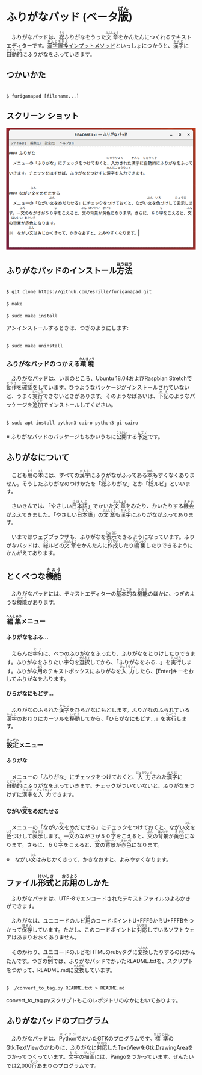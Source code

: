 # ふりがなパッド (ベータ<ruby>版<rp>(</rp><rt>ばん</rt><rp>)</rp></ruby>)



　ふりがなパッドは、<ruby>総<rp>(</rp><rt>そう</rt><rp>)</rp></ruby>ふりがなをうった<ruby>文章<rp>(</rp><rt>ぶんしょう</rt><rp>)</rp></ruby>をかんたんにつくれるテキストエディターです。[<ruby>漢字<rp>(</rp><rt>かんじ</rt><rp>)</rp></ruby><ruby>置換<rp>(</rp><rt>ちかん</rt><rp>)</rp></ruby>インプットメソッド](https://github.com/esrille/ibus-replace-with-kanji)といっしょにつかうと、<ruby>漢字<rp>(</rp><rt>かんじ</rt><rp>)</rp></ruby>に<ruby>自動的<rp>(</rp><rt>じどうてき</rt><rp>)</rp></ruby>にふりがなをふっていきます。



## つかいかた



```

$ furiganapad [filename...]

```



## スクリーン ショット



![ふりがなパッドのスクリーンショット](screenshot.png)



## ふりがなパッドのインストール<ruby>方法<rp>(</rp><rt>ほうほう</rt><rp>)</rp></ruby>



```

$ git clone https://github.com/esrille/furiganapad.git

$ make

$ sudo make install

```



アンインストールするときは、つぎのようにします:



```

$ sudo make uninstall

```



### ふりがなパッドのつかえる<ruby>環境<rp>(</rp><rt>かんきょう</rt><rp>)</rp></ruby>

　ふりがなパッドは、いまのところ、Ubuntu 18.04およびRaspbian Stretchで<ruby>動作<rp>(</rp><rt>どうさ</rt><rp>)</rp></ruby>を<ruby>確認<rp>(</rp><rt>かくにん</rt><rp>)</rp></ruby>をしています。ひつようなパッケージがインストールされていないと、うまく<ruby>実行<rp>(</rp><rt>じっこう</rt><rp>)</rp></ruby>できないときがあります。そのようなばあいは、<ruby>下記<rp>(</rp><rt>かき</rt><rp>)</rp></ruby>のようなパッケージを<ruby>追加<rp>(</rp><rt>ついか</rt><rp>)</rp></ruby>でインストールしてください。

```

$ sudo apt install python3-cairo python3-gi-cairo

```

※ ふりがなパッドのパッケージもちかいうちに<ruby>公開<rp>(</rp><rt>こうかい</rt><rp>)</rp></ruby>する<ruby>予定<rp>(</rp><rt>よてい</rt><rp>)</rp></ruby>です。



## ふりがなについて



　こども<ruby>用<rp>(</rp><rt>よう</rt><rp>)</rp></ruby>の<ruby>本<rp>(</rp><rt>ほん</rt><rp>)</rp></ruby>には、すべての<ruby>漢字<rp>(</rp><rt>かんじ</rt><rp>)</rp></ruby>にふりがながふってある<ruby>本<rp>(</rp><rt>ほん</rt><rp>)</rp></ruby>もすくなくありません。そうしたふりがなのつけかたを「<ruby>総<rp>(</rp><rt>そう</rt><rp>)</rp></ruby>ふりがな」とか「<ruby>総<rp>(</rp><rt>そう</rt><rp>)</rp></ruby>ルビ」といいます。

　さいきんでは、「やさしい<ruby>日本語<rp>(</rp><rt>にほんご</rt><rp>)</rp></ruby>」でかいた<ruby>文章<rp>(</rp><rt>ぶんしょう</rt><rp>)</rp></ruby>をみたり、かいたりする<ruby>機会<rp>(</rp><rt>きかい</rt><rp>)</rp></ruby>がふえてきました。「やさしい<ruby>日本語<rp>(</rp><rt>にほんご</rt><rp>)</rp></ruby>」の<ruby>文章<rp>(</rp><rt>ぶんしょう</rt><rp>)</rp></ruby>も<ruby>漢字<rp>(</rp><rt>かんじ</rt><rp>)</rp></ruby>にふりがながふってあります。

　いまではウェブブラウザも、ふりがなを<ruby>表示<rp>(</rp><rt>ひょうじ</rt><rp>)</rp></ruby>できるようになっています。ふりがなパッドは、<ruby>総<rp>(</rp><rt>そう</rt><rp>)</rp></ruby>ルビの<ruby>文章<rp>(</rp><rt>ぶんしょう</rt><rp>)</rp></ruby>をかんたんに<ruby>作成<rp>(</rp><rt>さくせい</rt><rp>)</rp></ruby>したり<ruby>編集<rp>(</rp><rt>へんしゅう</rt><rp>)</rp></ruby>したりできるようにかんがえてあります。



## とくべつな<ruby>機能<rp>(</rp><rt>きのう</rt><rp>)</rp></ruby>



　ふりがなパッドには、テキストエディターの<ruby>基本的<rp>(</rp><rt>きほんてき</rt><rp>)</rp></ruby>な<ruby>機能<rp>(</rp><rt>きのう</rt><rp>)</rp></ruby>のほかに、つぎのような<ruby>機能<rp>(</rp><rt>きのう</rt><rp>)</rp></ruby>があります。



### <ruby>編集<rp>(</rp><rt>へんしゅう</rt><rp>)</rp></ruby>メニュー



#### ふりがなをふる...

　えらんだ<ruby>字句<rp>(</rp><rt>じく</rt><rp>)</rp></ruby>に、べつのふりがなをふったり、ふりがなをとりけしたりできます。ふりがなをふりたい<ruby>字句<rp>(</rp><rt>じく</rt><rp>)</rp></ruby>を<ruby>選択<rp>(</rp><rt>せんたく</rt><rp>)</rp></ruby>してから、「ふりがなをふる...」を<ruby>実行<rp>(</rp><rt>じっこう</rt><rp>)</rp></ruby>します。ふりがな<ruby>用<rp>(</rp><rt>よう</rt><rp>)</rp></ruby>のテキストボックスにふりがなを<ruby>入力<rp>(</rp><rt>にゅうりょく</rt><rp>)</rp></ruby>したら、[Enter]キーをおしてふりがなをふります。



#### ひらがなにもどす...

　ふりがなのふられた<ruby>漢字<rp>(</rp><rt>かんじ</rt><rp>)</rp></ruby>をひらがなにもどします。ふりがなのふられている<ruby>漢字<rp>(</rp><rt>かんじ</rt><rp>)</rp></ruby>のおわりにカーソルを<ruby>移動<rp>(</rp><rt>いどう</rt><rp>)</rp></ruby>してから、「ひらがなにもどす...」を<ruby>実行<rp>(</rp><rt>じっこう</rt><rp>)</rp></ruby>します。



### <ruby>設定<rp>(</rp><rt>せってい</rt><rp>)</rp></ruby>メニュー



#### ふりがな

　メニューの「ふりがな」にチェックをつけておくと、<ruby>入力<rp>(</rp><rt>にゅうりょく</rt><rp>)</rp></ruby>された<ruby>漢字<rp>(</rp><rt>かんじ</rt><rp>)</rp></ruby>に<ruby>自動的<rp>(</rp><rt>じどうてき</rt><rp>)</rp></ruby>にふりがなをふっていきます。チェックがついていないと、ふりがなをつけずに<ruby>漢字<rp>(</rp><rt>かんじ</rt><rp>)</rp></ruby>を<ruby>入力<rp>(</rp><rt>にゅうりょく</rt><rp>)</rp></ruby>できます。



#### ながい<ruby>文<rp>(</rp><rt>ぶん</rt><rp>)</rp></ruby>をめだたせる

　メニューの「ながい<ruby>文<rp>(</rp><rt>ぶん</rt><rp>)</rp></ruby>をめだたせる」にチェックをつけておくと、ながい<ruby>文<rp>(</rp><rt>ぶん</rt><rp>)</rp></ruby>を<ruby>色<rp>(</rp><rt>いろ</rt><rp>)</rp></ruby>づけして<ruby>表示<rp>(</rp><rt>ひょうじ</rt><rp>)</rp></ruby>します。一<ruby>文<rp>(</rp><rt>ぶん</rt><rp>)</rp></ruby>のながさが５０<ruby>字<rp>(</rp><rt>じ</rt><rp>)</rp></ruby>をこえると、<ruby>文<rp>(</rp><rt>ぶん</rt><rp>)</rp></ruby>の<ruby>背景<rp>(</rp><rt>はいけい</rt><rp>)</rp></ruby>が<ruby>黄<rp>(</rp><rt>き</rt><rp>)</rp></ruby><ruby>色<rp>(</rp><rt>いろ</rt><rp>)</rp></ruby>になります。さらに、６０<ruby>字<rp>(</rp><rt>じ</rt><rp>)</rp></ruby>をこえると、<ruby>文<rp>(</rp><rt>ぶん</rt><rp>)</rp></ruby>の<ruby>背景<rp>(</rp><rt>はいけい</rt><rp>)</rp></ruby>が<ruby>赤色<rp>(</rp><rt> あかいろ</rt><rp>)</rp></ruby>になります。

※　ながい<ruby>文<rp>(</rp><rt>ぶん</rt><rp>)</rp></ruby>はみじかくきって、かきなおすと、よみやすくなります。



## ファイル<ruby>形式<rp>(</rp><rt>けいしき</rt><rp>)</rp></ruby>と<ruby>応用<rp>(</rp><rt>おうよう</rt><rp>)</rp></ruby>のしかた



　ふりがなパッドは、UTF-8でエンコードされたテキストファイルのよみかきができます。

　ふりがなは、ユニコードのルビ<ruby>用<rp>(</rp><rt>よう</rt><rp>)</rp></ruby>のコードポイントU+FFF9からU+FFFBをつかって<ruby>保存<rp>(</rp><rt>ほぞん</rt><rp>)</rp></ruby>しています。ただし、このコードポイントに<ruby>対応<rp>(</rp><rt>たいおう</rt><rp>)</rp></ruby>しているソフトウェアはあまりおおくありません。

　そのかわり、ユニコードのルビをHTMLのrubyタグに<ruby>変換<rp>(</rp><rt>へんかん</rt><rp>)</rp></ruby>したりするのはかんたんです。つぎの<ruby>例<rp>(</rp><rt>れい</rt><rp>)</rp></ruby>では、ふりがなパッドでかいたREADME.txtを、スクリプトをつかって、README.mdに<ruby>変換<rp>(</rp><rt>へんかん</rt><rp>)</rp></ruby>しています。

```

$ ./convert_to_tag.py README.txt > README.md

```

convert_to_tag.pyスクリプトもこのレポジトリのなかにおいてあります。



## ふりがなパッドのプログラム

　ふりがなパッドは、<ruby>Python<rp>(</rp><rt>パイソン</rt><rp>)</rp></ruby>でかいたGTKのプログラムです。<ruby>標準<rp>(</rp><rt>ひょうじゅん</rt><rp>)</rp></ruby>のGtk.TextViewのかわりに、ふりがなに<ruby>対応<rp>(</rp><rt>たいおう</rt><rp>)</rp></ruby>したTextViewをGtk.DrawingAreaをつかってつくっています。<ruby>文字<rp>(</rp><rt>もじ</rt><rp>)</rp></ruby>の<ruby>描画<rp>(</rp><rt>びょうが</rt><rp>)</rp></ruby>には、Pangoをつかっています。ぜんたいでは2,000<ruby>行<rp>(</rp><rt>ぎょう</rt><rp>)</rp></ruby>あまりのプログラムです。

